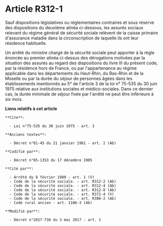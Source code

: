 # Article R312-1

Sauf dispositions législatives ou réglementaires contraires et sous réserve des dispositions du deuxième alinéa ci-dessous,
les assurés sociaux relevant du régime général de sécurité sociale relèvent de la caisse primaire d'assurance maladie dans la
circonscription de laquelle ils ont leur résidence habituelle.

Un arrêté du ministre chargé de la sécurité sociale peut apporter à la règle énoncée au premier alinéa ci-dessus des
dérogations motivées par la situation des assurés au regard des dispositions du livre III du présent code, par la résidence
hors de France, ou par l'appartenance au régime applicable dans les départements du Haut-Rhin, du Bas-Rhin et de la Moselle
ou par la durée du séjour de personnes âgées dans les établissements mentionnés au 5° de l'article 3 de la loi n° 75-535 du
30 juin 1975 relative aux institutions sociales et médico-sociales. Dans ce dernier cas, la durée minimale de séjour fixée
par l'arrêté ne peut être inférieure à six mois.

**Liens relatifs à cet article**

	**Cite**:

	  - Loi n°75-535 du 30 juin 1975 - art. 3

	**Anciens textes**:

	  - Décret n°81-45 du 21 janvier 1981 - art. 2 (Ab)

	**Codifié par**:

	  - Décret n°85-1353 du 17 décembre 1985

	**Cité par**:

	  - Arrêté du 8 février 1989 - art. 1 (V)
	  - Code de la sécurité sociale. - art. R312-2 (Ab)
	  - Code de la sécurité sociale. - art. R312-4 (Ab)
	  - Code de la sécurité sociale. - art. R312-8 (Ab)
	  - Code de la sécurité sociale. - art. R372-4 (V)
	  - Code de la sécurité sociale. - art. R380-2 (Ab)
	  - Code rural ancien - art. 1106-3 (Ab)

	**Modifié par**:

	  - Décret n°2017-736 du 3 mai 2017 - art. 1
